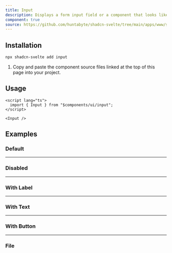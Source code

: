 ```yaml
---
title: Input
description: Displays a form input field or a component that looks like an input field.
component: true
source: https://github.com/huntabyte/shadcn-svelte/tree/main/apps/www/src/lib/components/ui/input
---
```


<script>
  import { InputDemo, InputDemoDisabled, InputDemoLabel, InputDemoText, InputDemoFile, InputDemoButton, ComponentExample, ManualInstall } from '$lib/components/docs';
</script>

<ComponentExample src="src/lib/components/docs/examples/input/InputDemo.svelte" >

<div slot="example" style="max-width: 24rem; width: 100%;">
<InputDemo />
</div>

</ComponentExample>

## Installation

```bash
npx shadcn-svelte add input
```

<ManualInstall>

1. Copy and paste the component source files linked at the top of this page into your project.

</ManualInstall>

## Usage

```svelte
<script lang="ts">
  import { Input } from "$components/ui/input";
</script>
```

```svelte
<Input />
```

## Examples

### Default

<ComponentExample src="src/lib/components/docs/examples/input/InputDemo.svelte">

<div slot="example" style="max-width: 24rem; width: 100%;">
<InputDemo />
</div>

</ComponentExample>

---

### Disabled

<ComponentExample src="src/lib/components/docs/examples/input/InputDemoDisabled.svelte">

<div slot="example" style="max-width: 24rem; width: 100%;">
<InputDemoDisabled />
</div>

</ComponentExample>

---

### With Label

<ComponentExample src="src/lib/components/docs/examples/input/InputDemoLabel.svelte">

<div slot="example" style="max-width: 24rem; width: 100%;">
<InputDemoLabel />
</div>

</ComponentExample>

---

### With Text

<ComponentExample src="src/lib/components/docs/examples/input/InputDemoText.svelte">

<div slot="example" style="max-width: 24rem; width: 100%;">
<InputDemoText />
</div>

</ComponentExample>

---

### With Button

<ComponentExample src="src/lib/components/docs/examples/input/InputDemoButton.svelte">

<div slot="example" style="max-width: 24rem; width: 100%;">
<InputDemoButton />
</div>

</ComponentExample>

---

### File

<ComponentExample src="src/lib/components/docs/examples/input/InputDemoFile.svelte">

<div slot="example" style="max-width: 24rem; width: 100%;">
<InputDemoFile />
</div>

</ComponentExample>
